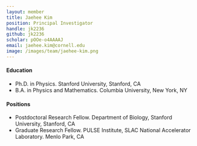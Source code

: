 ```yaml
---
layout: member
title: Jaehee Kim
position: Principal Investigator
handle: jk2236
github: jk2236
scholar: pOOe-o4AAAAJ
email: jaehee.kim@cornell.edu
image: /images/team/jaehee-kim.png
---
```




#### Education
* Ph.D. in Physics. Stanford University, Stanford, CA
* B.A. in Physics and Mathematics. Columbia University, New York, NY

#### Positions 
* Postdoctoral Research Fellow. Department of Biology, Stanford University, Stanford, CA
* Graduate Research Fellow. PULSE Institute, SLAC National Accelerator Laboratory. Menlo Park, CA 
